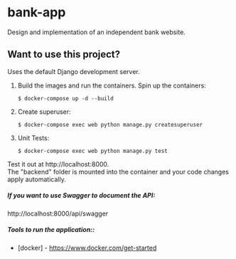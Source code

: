 # bank-app

Design and implementation of an independent bank website.

## Want to use this project?
Uses the default Django development server.

  1. Build the images and run the containers. Spin up the containers:
  
        ```
        $ docker-compose up -d --build
        ```
  2. Create superuser:
        ```
        $ docker-compose exec web python manage.py createsuperuser
        ```
  3. Unit Tests:
        ```
        $ docker-compose exec web python manage.py test
        ```
     
Test it out at http://localhost:8000. \
The "backend" folder is mounted into the container and your code changes apply automatically.

##### If you want to use Swagger to document the API:
http://localhost:8000/api/swagger

##### Tools to run the application::
* [docker] - https://www.docker.com/get-started